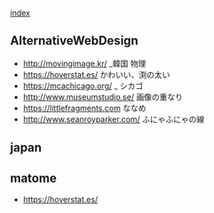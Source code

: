 [index](https://github.com/kitasenjudesign/bookmarks/blob/master/README.md)

## AlternativeWebDesign
* http://movingimage.kr/ _韓国 物理
* https://hoverstat.es/ かわいい、渕の太い
* https://mcachicago.org/ _ シカゴ
* http://www.museumstudio.se/ 画像の重なり
* https://littlefragments.com ななめ
* http://www.seanroyparker.com/ ふにゃふにゃの線


## japan

## matome
* https://hoverstat.es/
